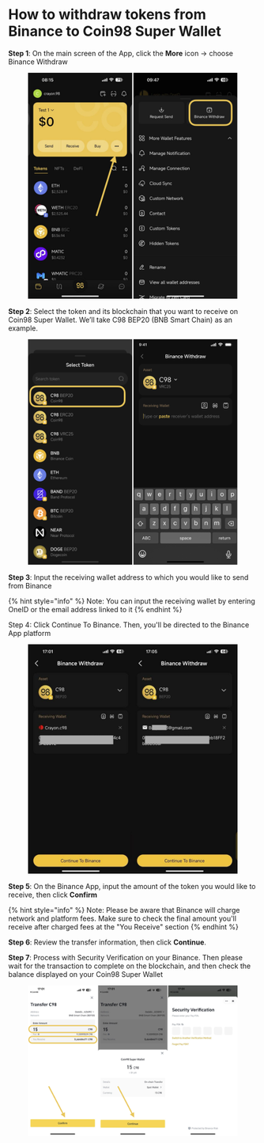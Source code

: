 # How to withdraw tokens from Binance to Coin98 Super Wallet

**Step 1**: On the main screen of the App, click the **More** icon → choose Binance Withdraw

<figure><img src="../../../../.gitbook/assets/coin98-app-binance-withdraw-1.png" alt=""><figcaption></figcaption></figure>

**Step 2**: Select the token and its blockchain that you want to receive on Coin98 Super Wallet. We’ll take C98 BEP20 (BNB Smart Chain) as an example.

<figure><img src="../../../../.gitbook/assets/coin98-app-binance-withdraw-2.png" alt=""><figcaption></figcaption></figure>

**Step 3**: Input the receiving wallet address to which you would like to send from Binance&#x20;

{% hint style="info" %}
Note: You can input the receiving wallet by entering OneID or the email address linked to it&#x20;
{% endhint %}

Step 4: Click Continue To Binance. Then, you'll be directed to the Binance App platform

<figure><img src="../../../../.gitbook/assets/coin98-app-binance-withdraw-3.jpg" alt=""><figcaption></figcaption></figure>

**Step 5**: On the Binance App, input the amount of the token you would like to receive, then click **Confirm**

{% hint style="info" %}
Note: Please be aware that Binance will charge network and platform fees. Make sure to check the final amount you'll receive after charged fees at the "You Receive" section
{% endhint %}

**Step 6**: Review the transfer information, then click **Continue**.

**Step 7**: Process with Security Verification on your Binance. Then please wait for the transaction to complete on the blockchain, and then check the balance displayed on your Coin98 Super Wallet

<figure><img src="../../../../.gitbook/assets/coin98-app-binance-withdraw-4.png" alt=""><figcaption></figcaption></figure>
